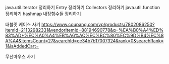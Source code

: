 java.util.iterator 정리하기
Entry 정리하기
Collectors 정리하기
java.util.function 정리하기
hashmap 내장함수들 정리하기

태블릿 케이스 사기 
https://www.coupang.com/vp/products/7802086250?itemId=21132982331&vendorItemId=88194690778&q=%EA%B0%A4%ED%83%AD+%EC%A0%A4%EB%A6%AC%EC%BC%80%EC%9D%B4%EC%8A%A4&itemsCount=27&searchId=ee34b7b17007324&rank=0&searchRank=1&isAddedCart=

무선마우스 사기

